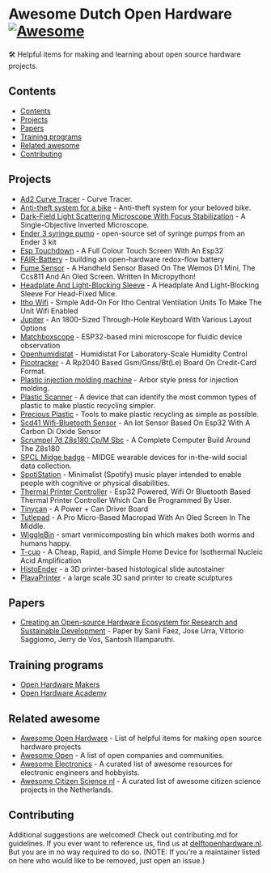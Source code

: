 # Awesome Dutch Open Hardware [![Awesome](https://awesome.re/badge.svg)](https://awesome.re)<!-- omit in toc -->

🛠 Helpful items for making and learning about open source hardware projects.

## Contents

* [Contents](#contents)
* [Projects](#projects)
* [Papers](#papers)
* [Training programs](#training-programs)
* [Related awesome](#related-awesome)
* [Contributing](#contributing)
  
## Projects

* [Ad2 Curve Tracer](Https://Knack.Supply/Product/Ad2ct/) - Curve Tracer.
* [Anti-theft system for a bike](https://github.com/nanaminh/anti-theft) - Anti-theft system for your beloved bike.
* [Dark-Field Light Scattering Microscope With Focus Stabilization](Https://Osf.Io/T3yvd/?View_Only=F428f995d7404f6e814d137d25b5c95f) - A Single-Objective Inverted Microscope.
* [Ender 3 syringe pump](https://github.com/Vsaggiomo/Ender3-syringe-pumps) - open-source set of syringe pumps from an Ender 3 kit
* [Esp Touchdown](Https://Github.Com/Dustinwatts/Esp32-Touchdown) - A Full Colour Touch Screen With An Esp32
* [FAIR-Battery](https://github.com/SanliFaez/FAIR-Battery) - building an open-hardware redox-flow battery
* [Fume Sensor](Https://Wikifactory.Com/+Delftopenhardware/Fume-Sensor) -  A Handheld Sensor Based On The Wemos D1 Mini, The Ccs811 And An Oled Screen. Written In Micropython!
* [Headplate And Light-Blocking Sleeve](Https://Zenodo.Org/Record/7767100) - A Headplate And Light-Blocking Sleeve For Head-Fixed Mice.
* [Itho Wifi](Https://Github.Com/Arjenhiemstra/Ithowifi) - Simple Add-On For Itho Central Ventilation Units To Make The Unit Wifi Enabled
* [Jupiter](Https://Github.Com/0xcb-Dev/0xcb-Jupiter) - An 1800-Sized Through-Hole Keyboard With Various Layout Options
* [Matchboxscope](https://github.com/Vsaggiomo/Matchboxscope) - ESP32-based mini microscope for fluidic device observation
* [Openhumidistat](Https://Github.Com/Openhumidistat/Firmware) -  Humidistat For Laboratory-Scale Humidity Control 
* [Picotracker](Https://Github.Com/Justsem/Rp2040-868) - A Rp2040 Based Gsm/Gnss/Bt(Le) Board On Credit-Card Format.
* [Plastic injection molding machine](https://community.preciousplastic.com/how-to/joost-arbor-press) - Arbor style press for injection molding.
* [Plastic Scanner](https://plasticscanner.com/) - A device that can identify the most common types of plastic to make plastic recycling simpler.
* [Precious Plastic](https://www.preciousplastic.com/) - Tools to make plastic recycling as simple as possible.
* [Scd41 Wifi-Bluetooth Sensor](Https://Github.Com/Tanmoydutta/Carbondioxideiotsensor) - An Iot Sensor Based On Esp32 With A Carbon Di Oxide Sensor
* [Scrumpel 7d Z8s180 Cp/M Sbc](Https://Hackaday.Io/Project/171469-Scrumpel-7d-Z8s180-Sbc) - A Complete Computer Build Around The Z8s180
* [SPCL Midge badge](https://github.com/TUDelft-SPC-Lab/spcl_midge_hardware) - MIDGE wearable devices for in-the-wild social data collection.
* [SpotiStation](https://github.com/NemoAndrea/SpotiStation) - Minimalist (Spotify) music player intended to enable people with cognitive or physical disabilities.
* [Thermal Printer Controller](Https://Github.Com/Tanmoydutta/Thermalprintercontroller) - Esp32 Powered, Wifi Or Bluetooth Based Thermal Printer Controller Which Can Be Programmed By User.
* [Tinycan](Https://Knack.Supply/Product/Tinycan/) - A Power + Can Driver Board
* [Tutlepad](Https://Github.Com/0xcb-Dev/0xcb-Tutelpad) - A Pro Micro-Based Macropad With An Oled Screen In The Middle.
* [WiggleBin](https://github.com/studiorabota/wiggle-bin) -  smart vermicomposting bin which makes both worms and humans happy.
* [T-cup](https://onlinelibrary.wiley.com/doi/full/10.1002/gch2.202100078) - A Cheap, Rapid, and Simple Home Device for Isothermal Nucleic Acid Amplification
* [HistoEnder](https://github.com/Vsaggiomo/HistoEnder) -  a 3D printer-based histological slide autostainer 
* [PlayaPrinter](https://github.com/Dragonstei/PlayaPrinter) - a large scale 3D sand printer to create sculptures

## Papers

* [Creating an Open-source Hardware Ecosystem for Research and Sustainable Development](https://doi.org/10.5281/zenodo.8301859) - Paper by Sanli Faez, Jose Urra, Vittorio Saggiomo, Jerry de Vos, Santosh Illamparuthi.

## Training programs

* [Open Hardware Makers](https://openhardware.space)
* [Open Hardware Academy](https://openhardware.academy/)

## Related awesome

* [Awesome Open Hardware](https://github.com/delftopenhardware/awesome-open-hardware) - List of helpful items for making open source hardware projects
* [Awesome Open](https://github.com/paulhendricks/awesome-open) - A list of open companies and communities.
* [Awesome Electronics](https://github.com/kitspace/awesome-electronics) - A curated list of awesome resources for electronic engineers and hobbyists.
* [Awesome Citizen Science nl](https://github.com/sodascience/awesome-citizen-science-nl) - A curated list of awesome citizen science projects in the Netherlands.

## Contributing 

Additional suggestions are welcomed! Check out contributing.md for guidelines.
If you ever want to reference us, find us at [delftopenhardware.nl](https://delftopenhardware.nl). But you are in no way required to do so.
(NOTE: If you're a maintainer listed on here who would like to be removed, just open an issue.)
